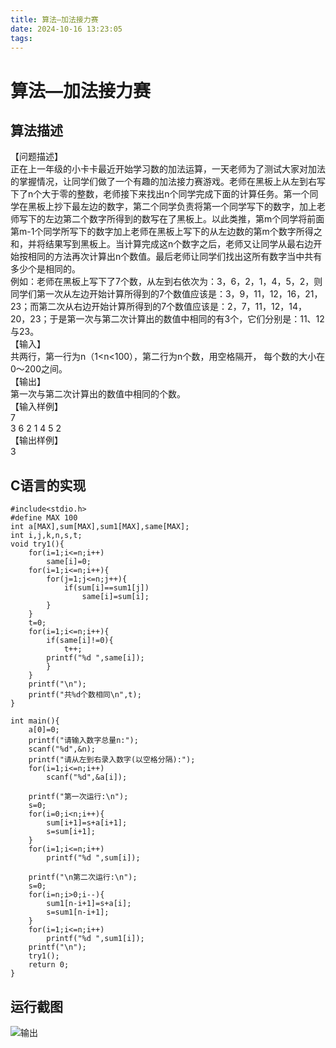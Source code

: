 ```yaml
---
title: 算法—加法接力赛
date: 2024-10-16 13:23:05
tags:
---
```


# 算法—加法接力赛

## 算法描述

【问题描述】  
正在上一年级的小卡卡最近开始学习数的加法运算，一天老师为了测试大家对加法的掌握情况，让同学们做了一个有趣的加法接力赛游戏。老师在黑板上从左到右写下了n个大于零的整数，老师接下来找出n个同学完成下面的计算任务。第一个同学在黑板上抄下最左边的数字，第二个同学负责将第一个同学写下的数字，加上老师写下的左边第二个数字所得到的数写在了黑板上。以此类推，第m个同学将前面第m-1个同学所写下的数字加上老师在黑板上写下的从左边数的第m个数字所得之和，并将结果写到黑板上。当计算完成这n个数字之后，老师又让同学从最右边开始按相同的方法再次计算出n个数值。最后老师让同学们找出这所有数字当中共有多少个是相同的。  
例如：老师在黑板上写下了7个数，从左到右依次为：3，6，2，1，4，5，2，则同学们第一次从左边开始计算所得到的7个数值应该是：3，9，11，12，16，21，23；而第二次从右边开始计算所得到的7个数值应该是：2，7，11，12，14，20，23；于是第一次与第二次计算出的数值中相同的有3个，它们分别是：11、12与23。  
【输入】  
共两行，第一行为n（1\<n\<100），第二行为n个数，用空格隔开， 每个数的大小在0～200之间。　　　  
【输出】  
第一次与第二次计算出的数值中相同的个数。  
【输入样例】  
7  
3 6 2 1 4 5 2  
【输出样例】  
3

## C语言的实现

```代码
#include<stdio.h>
#define MAX 100
int a[MAX],sum[MAX],sum1[MAX],same[MAX];
int i,j,k,n,s,t;
void try1(){
	for(i=1;i<=n;i++)
		same[i]=0;
	for(i=1;i<=n;i++){
		for(j=1;j<=n;j++){
			if(sum[i]==sum1[j])
				same[i]=sum[i];
		}
	}
	t=0;
	for(i=1;i<=n;i++){
		if(same[i]!=0){
			t++;
		printf("%d ",same[i]);
		}
	}
	printf("\n");
	printf("共%d个数相同\n",t);
}

int main(){
	a[0]=0;
	printf("请输入数字总量n:");
	scanf("%d",&n);
	printf("请从左到右录入数字(以空格分隔):");
	for(i=1;i<=n;i++)
		scanf("%d",&a[i]);

	printf("第一次运行:\n");
	s=0;
	for(i=0;i<n;i++){
		sum[i+1]=s+a[i+1];
		s=sum[i+1];
	}
	for(i=1;i<=n;i++)
		printf("%d ",sum[i]);

	printf("\n第二次运行:\n");
	s=0;
	for(i=n;i>0;i--){
		sum1[n-i+1]=s+a[i];
		s=sum1[n-i+1];
	}
	for(i=1;i<=n;i++)
		printf("%d ",sum1[i]);
	printf("\n");
	try1();
	return 0;
}
```

## 运行截图

![输出](https://cdn.jsdelivr.net/gh/GEM-Jay/images/%E5%AE%9E%E9%AA%8C%E5%85%AD%E8%BF%90%E8%A1%8C%E6%88%AA%E5%9B%BE.jpg)